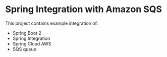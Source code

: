 # Spring Integration with Amazon SQS

This project contains example integration of: 

- Spring Boot 2 
- Spring Integration 
- Spring Cloud AWS 
- SQS queue
